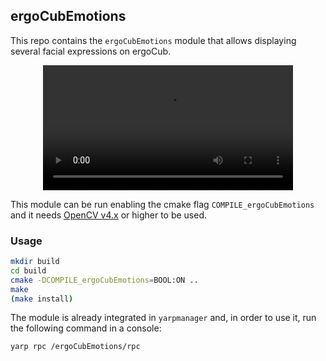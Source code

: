 ## ergoCubEmotions 
This repo contains the `ergoCubEmotions` module that allows displaying several facial expressions on ergoCub.

<div align="center">
  <video src="https://user-images.githubusercontent.com/114698424/233678415-f705705e-0358-4293-aae8-c488f0a4946a.mp4" width="400" />
</div>

This module can be run enabling the cmake flag `COMPILE_ergoCubEmotions` and it needs [OpenCV v4.x](https://github.com/opencv/opencv) or higher to be used.

### Usage
```sh
mkdir build
cd build
cmake -DCOMPILE_ergoCubEmotions=BOOL:ON ..
make
(make install)
```
The module is already integrated in `yarpmanager` and, in order to use it, run the following command in a console:
```console
yarp rpc /ergoCubEmotions/rpc
```
